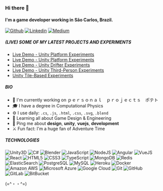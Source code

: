 ### Hi there 👋

#### I'm a game developer working in São Carlos, Brazil.

[![Github](https://img.shields.io/badge/-gcadeado-000?style=flat&logo=Github&logoColor=white)](https://github.com/gcadeado)
[![Linkedin](https://img.shields.io/badge/-gabrielcencic-blue?style=flat&logo=Linkedin&logoColor=white)](https://www.linkedin.com/in/gabrielcencic/)
[![Medium](https://img.shields.io/badge/-@gabrielcencic-blue?style=flat&logo=Medium&logoColor=white)](https://medium.com/@gabrielcencic)


##### (LIVE) SOME OF MY LATEST PROJECTS AND EXPERIMENTS

- [Live Demo - Unity Platform Experiments](https://gcadeado.github.io/unity-platformer-experiments/)
- [Live Demo - Unity Platform Experiments](https://gcadeado.github.io/unity-platformer-experiments/)
- [Live Demo - Unity Drifter Experiments](https://gcadeado.github.io/unity-car-physics-experiments/)
- [Live Demo - Unity Third-Person Experiments](https://gcadeado.github.io/unity-third-person-experiments/)
- [Unity Tile-Based Experiments](https://gcadeado.github.io/unity-tile-based-experiments/)

##### BIO

- 🏢 I'm currently working on ｐｅｒｓｏｎａｌ　ｐｒｏｊｅｃｔｓ　ポテト
- 🎓 I have a degree in Computational Physics
- ⚙️ I use daily: `.cs`, `.js`, `.html`, `.css`, `.svg`, `.blend` 
- 🌱 Learning all about Game Design & Engineering
- 💬 Ping me about **design**, **unity**, **vuejs**, **development**
- ⚔️ Fun fact: I'm a huge fan of Adventure Time

##### TECHNOLOGIES

![Unity3D](https://img.shields.io/badge/-Unity-black?style=flat-square&logo=unity)
![C#](https://img.shields.io/badge/-C#-black?style=flat-square&logo=csharp)
![Blender](https://img.shields.io/badge/-Blender-black?style=flat-square&logo=blender)
![JavaScript](https://img.shields.io/badge/-JavaScript-black?style=flat-square&logo=javascript)
![NodeJS](https://img.shields.io/badge/-Nodejs-black?style=flat-square&logo=Node.js)
![Angular](https://img.shields.io/badge/-Angular-black?style=flat-square&logo=angular)
![VueJS](https://img.shields.io/badge/-VueJS-black?style=flat-square&logo=vuedotjs)
![React](https://img.shields.io/badge/-React-black?style=flat-square&logo=react)
![HTML5](https://img.shields.io/badge/-HTML5-E34F26?style=flat-square&logo=html5&logoColor=white)
![CSS3](https://img.shields.io/badge/-CSS3-1572B6?style=flat-square&logo=css3)
![TypeScript](https://img.shields.io/badge/-TypeScript-black?style=flat-square&logo=typescript)
![MongoDB](https://img.shields.io/badge/-MongoDB-black?style=flat-square&logo=mongodb)
![Redis](https://img.shields.io/badge/-Redis-black?style=flat-square&logo=Redis)
![ElasticSearch](https://img.shields.io/badge/-ElasticSearch-black?style=flat-square&logo=elasticsearch)
![PostgreSQL](https://img.shields.io/badge/-PostgreSQL-black?style=flat-square&logo=postgresql)
![MySQL](https://img.shields.io/badge/-MySQL-black?style=flat-square&logo=mysql)
![Heroku](https://img.shields.io/badge/-Heroku-black?style=flat-square&logo=heroku)
![Docker](https://img.shields.io/badge/-Docker-black?style=flat-square&logo=docker)
![Amazon AWS](https://img.shields.io/badge/Amazon%20AWS-black?style=flat-square&logo=amazon-aws)
![Microsoft Azure](https://img.shields.io/badge/Microsoft%20Azure-black?style=flat-square&logo=microsoft-azure)
![Google Cloud](https://img.shields.io/badge/Google%20Cloud-black?style=flat-square&logo=google-cloud)
![Git](https://img.shields.io/badge/-Git-black?style=flat-square&logo=git)
![GitHub](https://img.shields.io/badge/-GitHub-black?style=flat-square&logo=github)
![GitLab](https://img.shields.io/badge/-GitLab-black?style=flat-square&logo=gitlab)
![BitBucket](https://img.shields.io/badge/-BitBucket-black?style=flat-square&logo=bitbucket)

(=^・・^=)
